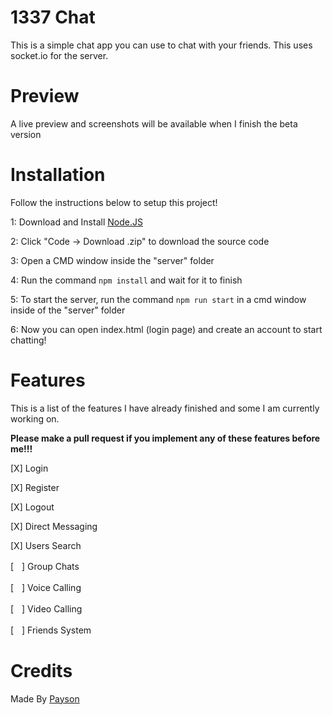 # 1337 Chat

This is a simple chat app you can use to chat with your friends. This uses socket.io for the server.

# Preview

A live preview and screenshots will be available when I finish the beta version

# Installation

Follow the instructions below to setup this project!

1: Download and Install [Node.JS](https://nodejs.org/)

2: Click "Code -> Download .zip" to download the source code

3: Open a CMD window inside the "server" folder

4: Run the command ``npm install`` and wait for it to finish

5: To start the server, run the command ``npm run start`` in a cmd window inside of the "server" folder

6: Now you can open index.html (login page) and create an account to start chatting!

# Features

This is a list of the features I have already finished and some I am currently working on.

 **Please make a pull request if you implement any of these features before me!!!** 

[X] Login

[X] Register

[X] Logout

[X] Direct Messaging

[X] Users Search

[‎‎‎‎‎‎‎‎ㅤ] Group Chats

[‎‎‎‎‎‎‎‎ㅤ] Voice Calling

[‎‎‎‎‎‎‎‎ㅤ] Video Calling

[‎‎‎‎‎‎‎‎ㅤ] Friends System

# Credits

Made By [Payson](https://github.com/paysonism)
